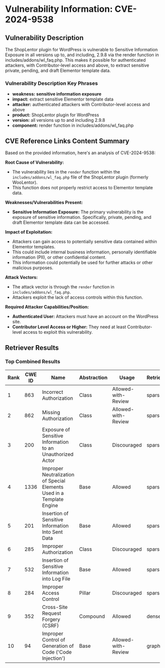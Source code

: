 # Vulnerability Information: CVE-2024-9538

## Vulnerability Description
The ShopLentor plugin for WordPress is vulnerable to Sensitive Information Exposure in all versions up to, and including, 2.9.8 via the render function in includes/addons/wl_faq.php. This makes it possible for authenticated attackers, with Contributor-level access and above, to extract sensitive private, pending, and draft Elementor template data.

### Vulnerability Description Key Phrases
- **weakness:** **sensitive information exposure**
- **impact:** extract sensitive Elementor template data
- **attacker:** authenticated attackers with Contributor-level access and above
- **product:** ShopLentor plugin for WordPress
- **version:** all versions up to and including 2.9.8
- **component:** render function in includes/addons/wl_faq.php

## CVE Reference Links Content Summary
Based on the provided information, here's an analysis of CVE-2024-9538:

**Root Cause of Vulnerability:**

- The vulnerability lies in the `render` function within the `includes/addons/wl_faq.php` file of the ShopLentor plugin (formerly WooLentor).
- This function does not properly restrict access to Elementor template data.

**Weaknesses/Vulnerabilities Present:**

- **Sensitive Information Exposure:** The primary vulnerability is the exposure of sensitive information. Specifically, private, pending, and draft Elementor template data can be accessed.

**Impact of Exploitation:**

- Attackers can gain access to potentially sensitive data contained within Elementor templates.
- This could include internal business information, personally identifiable information (PII), or other confidential content.
- This information could potentially be used for further attacks or other malicious purposes.

**Attack Vectors:**

- The attack vector is through the `render` function in `includes/addons/wl_faq.php`.
- Attackers exploit the lack of access controls within this function.

**Required Attacker Capabilities/Position:**

- **Authenticated User:** Attackers must have an account on the WordPress site.
- **Contributor Level Access or Higher:** They need at least Contributor-level access to exploit this vulnerability.

## Retriever Results

### Top Combined Results

| Rank | CWE ID | Name | Abstraction | Usage  | Retrievers | Individual Scores |
|------|--------|------|-------------|-------|------------|-------------------|
| 1 | 863 | Incorrect Authorization | Class | Allowed-with-Review | sparse | 0.298 |
| 2 | 862 | Missing Authorization | Class | Allowed-with-Review | sparse | 0.297 |
| 3 | 200 | Exposure of Sensitive Information to an Unauthorized Actor | Class | Discouraged | sparse | 0.294 |
| 4 | 1336 | Improper Neutralization of Special Elements Used in a Template Engine | Base | Allowed | sparse | 0.293 |
| 5 | 201 | Insertion of Sensitive Information Into Sent Data | Base | Allowed | sparse | 0.288 |
| 6 | 285 | Improper Authorization | Class | Discouraged | sparse | 0.288 |
| 7 | 532 | Insertion of Sensitive Information into Log File | Base | Allowed | sparse | 0.286 |
| 8 | 284 | Improper Access Control | Pillar | Discouraged | sparse | 0.286 |
| 9 | 352 | Cross-Site Request Forgery (CSRF) | Compound | Allowed | dense | 0.560 |
| 10 | 94 | Improper Control of Generation of Code ('Code Injection') | Base | Allowed-with-Review | graph | 0.002 |


